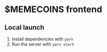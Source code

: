 # $MEMECOINS frontend

## Local launch

1. Install dependencies with `yarn`
2. Run the server with `yarn start`
